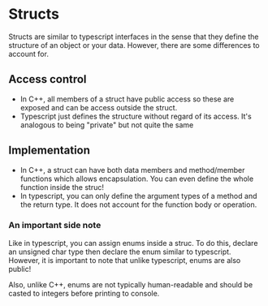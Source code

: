 # Structs
Structs are similar  to typescript interfaces in the sense that they define the structure of an object or your data.
However, there are some differences to account for.

## Access control
- In C++, all members of a struct have public access so these are exposed and can be access outside the struct.
- Typescript just defines the structure without regard of its access. It's analogous to being "private" but not quite the same

## Implementation
- In C++, a struct can have both data members and method/member functions which allows encapsulation. You can even define the whole function inside the struc!
- In typescript, you can only define the argument types of a method and the return type. It does not account for the function body or operation.

### An important side note
Like in typescript, you can assign enums inside a struc. To do this, declare an unsigned char type then declare the enum similar to typescript.
However, it is important to note that unlike typescript, enums are also public!

Also, unlike C++, enums are not typically human-readable and should be casted to integers before printing to console.
